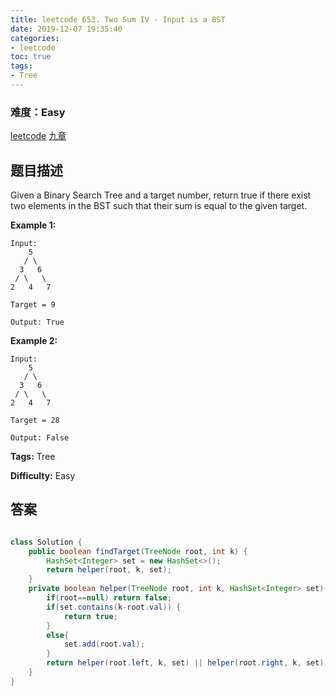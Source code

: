 ```yaml
---
title: leetcode 653. Two Sum IV - Input is a BST
date: 2019-12-07 19:35:40
categories:
- leetcode
toc: true
tags:
- Tree
---
```

### 难度：Easy

<a href="https://leetcode.com/problems/two-sum-iv-input-is-a-bst/">leetcode</a>
<a href="https://www.jiuzhang.com/solution/two-sum-iv-input-is-a-bst/">九章</a>
## 题目描述
Given a Binary Search Tree and a target number, return true if there exist two
elements in the BST such that their sum is equal to the given target.

**Example 1:**
        
    Input: 
        5
       / \
      3   6
     / \   \
    2   4   7
    
    Target = 9
    
    Output: True
    



**Example 2:**
        
    Input: 
        5
       / \
      3   6
     / \   \
    2   4   7
    
    Target = 28
    
    Output: False
    




**Tags:** Tree

**Difficulty:** Easy
## 答案
<!--more-->
```java

class Solution {
    public boolean findTarget(TreeNode root, int k) {
        HashSet<Integer> set = new HashSet<>();
        return helper(root, k, set);
    }
    private boolean helper(TreeNode root, int k, HashSet<Integer> set){
        if(root==null) return false;
        if(set.contains(k-root.val)) {
            return true;
        }
        else{
            set.add(root.val);
        }
        return helper(root.left, k, set) || helper(root.right, k, set);
    }
}
```
